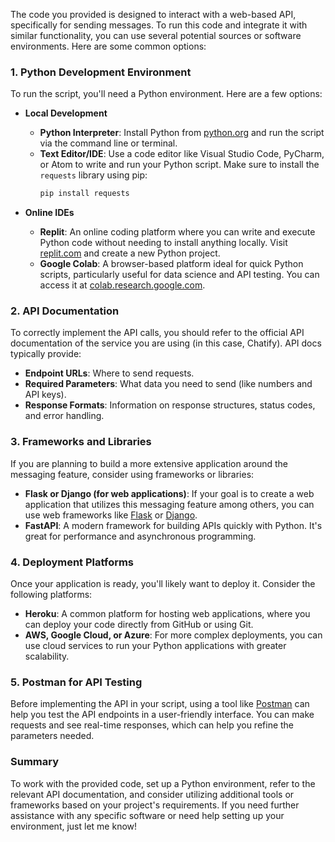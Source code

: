 The code you provided is designed to interact with a web-based API, specifically for sending messages. To run this code and integrate it with similar functionality, you can use several potential sources or software environments. Here are some common options:

### 1. **Python Development Environment**
To run the script, you'll need a Python environment. Here are a few options:

- **Local Development**
  - **Python Interpreter**: Install Python from [python.org](https://www.python.org/downloads/) and run the script via the command line or terminal.
  - **Text Editor/IDE**: Use a code editor like Visual Studio Code, PyCharm, or Atom to write and run your Python script. Make sure to install the `requests` library using pip:
    ```bash
    pip install requests
    ```

- **Online IDEs**
  - **Replit**: An online coding platform where you can write and execute Python code without needing to install anything locally. Visit [replit.com](https://replit.com/) and create a new Python project.
  - **Google Colab**: A browser-based platform ideal for quick Python scripts, particularly useful for data science and API testing. You can access it at [colab.research.google.com](https://colab.research.google.com/).

### 2. **API Documentation**
To correctly implement the API calls, you should refer to the official API documentation of the service you are using (in this case, Chatify). API docs typically provide:
- **Endpoint URLs**: Where to send requests.
- **Required Parameters**: What data you need to send (like numbers and API keys).
- **Response Formats**: Information on response structures, status codes, and error handling.

### 3. **Frameworks and Libraries**
If you are planning to build a more extensive application around the messaging feature, consider using frameworks or libraries:
- **Flask or Django (for web applications)**: If your goal is to create a web application that utilizes this messaging feature among others, you can use web frameworks like [Flask](https://flask.palletsprojects.com/) or [Django](https://www.djangoproject.com/).
- **FastAPI**: A modern framework for building APIs quickly with Python. It's great for performance and asynchronous programming.

### 4. **Deployment Platforms**
Once your application is ready, you'll likely want to deploy it. Consider the following platforms:
- **Heroku**: A common platform for hosting web applications, where you can deploy your code directly from GitHub or using Git.
- **AWS, Google Cloud, or Azure**: For more complex deployments, you can use cloud services to run your Python applications with greater scalability.

### 5. **Postman for API Testing**
Before implementing the API in your script, using a tool like [Postman](https://www.postman.com/) can help you test the API endpoints in a user-friendly interface. You can make requests and see real-time responses, which can help you refine the parameters needed.

### Summary
To work with the provided code, set up a Python environment, refer to the relevant API documentation, and consider utilizing additional tools or frameworks based on your project's requirements. If you need further assistance with any specific software or need help setting up your environment, just let me know!